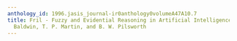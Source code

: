```yaml
---
anthology_id: 1996.jasis_journal-ir0anthology0volumeA47A10.7
title: Fril - Fuzzy and Evidential Reasoning in Artificial Intelligence, by J. F.
  Baldwin, T. P. Martin, and B. W. Pilsworth
---
```

